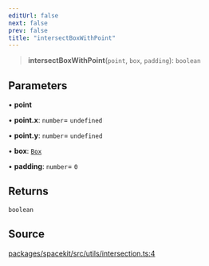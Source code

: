 ```yaml
---
editUrl: false
next: false
prev: false
title: "intersectBoxWithPoint"
---
```


> **intersectBoxWithPoint**(`point`, `box`, `padding`): `boolean`

## Parameters

• **point**

• **point\.x**: `number`= `undefined`

• **point\.y**: `number`= `undefined`

• **box**: [`Box`](../type-aliases/Box.md)

• **padding**: `number`= `0`

## Returns

`boolean`

## Source

[packages/spacekit/src/utils/intersection.ts:4](https://github.com/nodenogg-in/alpha-p2p/blob/bd4a66e/packages/spacekit/src/utils/intersection.ts#L4)
